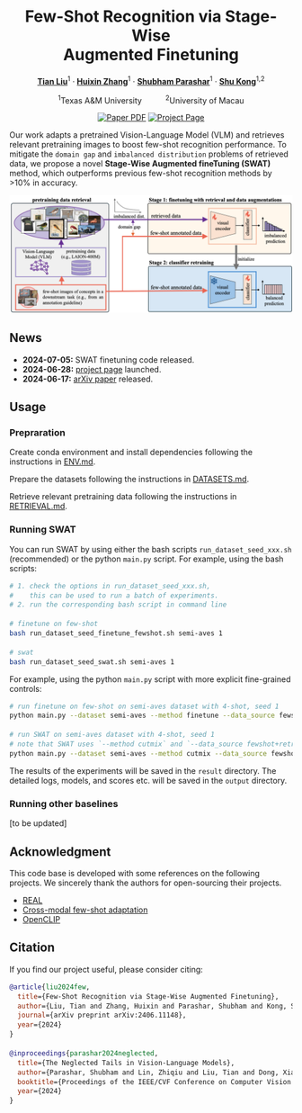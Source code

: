 <div align="center">
<h1>Few-Shot Recognition via Stage-Wise<br>Augmented Finetuning</h1>

[**Tian Liu**](https://tian1327.github.io/)<sup>1</sup> · [**Huixin Zhang**](https://www.linkedin.com/in/huixin-zhang-a2670a229/)<sup>1</sup> · [**Shubham Parashar**](https://shubhamprshr27.github.io/)<sup>1</sup> · [**Shu Kong**](https://aimerykong.github.io/)<sup>1,2</sup>

<sup>1</sup>Texas A&M University&emsp;&emsp;&emsp;<sup>2</sup>University of Macau
<br>
<!-- &dagger;project lead&emsp;*corresponding author -->

<a href="https://arxiv.org/abs/2406.11148"><img src='https://img.shields.io/badge/arXiv-SWAT-red' alt='Paper PDF'></a>
<a href='https://tian1327.github.io/SWAT/'><img src='https://img.shields.io/badge/Project_Page-SWAT-green' alt='Project Page'></a>
<!-- <a href='https://huggingface.co/spaces/depth-anything/Depth-Anything-V2'><img src='https://img.shields.io/badge/%F0%9F%A4%97%20Hugging%20Face-Spaces-blue'></a>
<a href='https://huggingface.co/datasets/depth-anything/DA-2K'><img src='https://img.shields.io/badge/Benchmark-DA--2K-yellow' alt='Benchmark'></a> -->
</div>

Our work adapts a pretrained Vision-Language Model (VLM) and retrieves relevant pretraining images to boost few-shot recognition performance.
To mitigate the `domain gap` and `imbalanced distribution` problems of retrieved data, we propose a novel **Stage-Wise Augmented fineTuning (SWAT)** method, which outperforms previous few-shot recognition methods by >10% in accuracy.


![teaser](assets/teaser_v7.png)

## News

- **2024-07-05:** SWAT finetuning code released.
- **2024-06-28:** [project page](https://tian1327.github.io/SWAT/) launched.
- **2024-06-17:** [arXiv paper](https://arxiv.org/abs/2406.11148) released.


<!-- ## Finetuned Models

We provide SWAT finetuned model (based on OpenCLIP ViT-B/32) for each dataset experimented in the paper:

| Dataset | Size | Checkpoint |
|:-|:-|:-:|
| Semi-Aves |  | [Download]() |
| Flowers102 |  | [Download]() |
| FGVC-Aircraft |  | [Download]() |
| EuroSAT |  | [Download]() |
| DTD |  | [Download]() | -->


## Usage

### Prepraration
Create conda environment and install dependencies following the instructions in [ENV.md](./ENV.md).

Prepare the datasets following the instructions in [DATASETS.md](./DATASETS.md).

Retrieve relevant pretraining data following the instructions in [RETRIEVAL.md](./retrieval/RETRIEVAL.md).


<!-- ### Test our model checkpoints
Download the checkpoints listed [here](#finetuned-models) and put them under the `checkpoints` directory.

```bash
# coming soon

``` -->

### Running SWAT

You can run SWAT by using either the bash scripts `run_dataset_seed_xxx.sh` (recommended) or the python `main.py` script.
For example, using the bash scripts:
```bash
# 1. check the options in run_dataset_seed_xxx.sh, 
#    this can be used to run a batch of experiments.
# 2. run the corresponding bash script in command line

# finetune on few-shot
bash run_dataset_seed_finetune_fewshot.sh semi-aves 1

# swat
bash run_dataset_seed_swat.sh semi-aves 1
```

For example, using the python `main.py` script with more explicit fine-grained controls:
```bash
# run finetune on few-shot on semi-aves dataset with 4-shot, seed 1
python main.py --dataset semi-aves --method finetune --data_source fewshot --cls_init REAL-Prompt --shots 4 --seed 1 --epochs 50 --bsz 32 --log_mode both --retrieval_split T2T500+T2I0.25.txt --model_cfg vitb32_openclip_laion400m --folder output/finetune_on_fewshot

# run SWAT on semi-aves dataset with 4-shot, seed 1
# note that SWAT uses `--method cutmix` and `--data_source fewshot+retrieved`
python main.py --dataset semi-aves --method cutmix --data_source fewshot+retrieved --cls_init REAL-Prompt --shots 4 --seed 1 --epochs 50 --bsz 32 --log_mode both --retrieval_split T2T500+T2I0.25.txt --model_cfg vitb32_openclip_laion400m --folder output/swat

```
The results of the experiments will be saved in the `result` directory. The detailed logs, models, and scores etc. will be saved in the `output` directory.

### Running other baselines
[to be updated]

## Acknowledgment
This code base is developed with some references on the following projects. We sincerely thank the authors for open-sourcing their projects.

- [REAL](https://github.com/shubhamprshr27/NeglectedTailsVLM)
- [Cross-modal few-shot adaptation](https://github.com/linzhiqiu/cross_modal_adaptation)
- [OpenCLIP](https://github.com/mlfoundations/open_clip)

## Citation

If you find our project useful, please consider citing:

```bibtex
@article{liu2024few,
  title={Few-Shot Recognition via Stage-Wise Augmented Finetuning},
  author={Liu, Tian and Zhang, Huixin and Parashar, Shubham and Kong, Shu},
  journal={arXiv preprint arXiv:2406.11148},
  year={2024}
}

@inproceedings{parashar2024neglected,
  title={The Neglected Tails in Vision-Language Models},
  author={Parashar, Shubham and Lin, Zhiqiu and Liu, Tian and Dong, Xiangjue and Li, Yanan and Ramanan, Deva and Caverlee, James and Kong, Shu},
  booktitle={Proceedings of the IEEE/CVF Conference on Computer Vision and Pattern Recognition (CVPR)},
  year={2024}
}

```